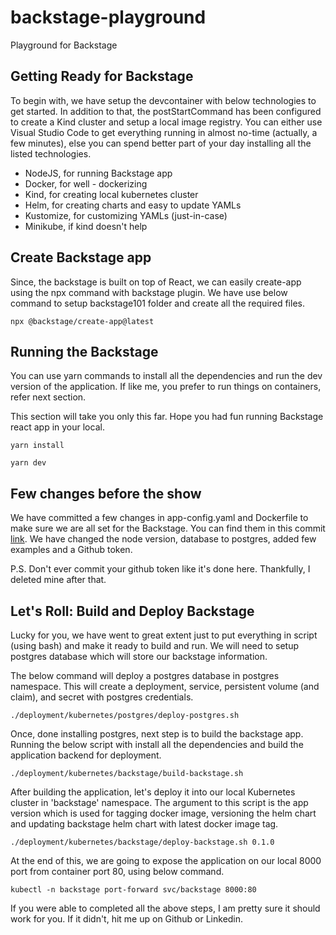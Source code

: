 # backstage-playground
Playground for Backstage

## Getting Ready for Backstage
To begin with, we have setup the devcontainer with below technologies to get started. In addition to that, the postStartCommand has been configured to create a Kind cluster and setup a local image registry. You can either use Visual Studio Code to get everything running in almost no-time (actually, a few minutes), else you can spend better part of your day installing all the listed technologies.

- NodeJS, for running Backstage app
- Docker, for well - dockerizing
- Kind, for creating local kubernetes cluster
- Helm, for creating charts and easy to update YAMLs
- Kustomize, for customizing YAMLs (just-in-case)
- Minikube, if kind doesn't help

## Create Backstage app

Since, the backstage is built on top of React, we can easily create-app using the npx command with backstage plugin. We have use below command to setup backstage101 folder and create all the required files.

```
npx @backstage/create-app@latest
```

## Running the Backstage

You can use yarn commands to install all the dependencies and run the dev version of the application. If like me, you prefer to run things on containers, refer next section.

This section will take you only this far. Hope you had fun running Backstage react app in your local. 

```
yarn install

yarn dev
```

## Few changes before the show

We have committed a few changes in app-config.yaml and Dockerfile to make sure we are all set for the Backstage. You can find them in this commit [link](https://github.com/adityasinghal26/backstage-playground/commit/43b0a20d9166ef30cef596c99c832aa6feabeb1a). We have changed the node version, database to postgres, added few examples and a Github token.

P.S. Don't ever commit your github token like it's done here. Thankfully, I deleted mine after that.

## Let's Roll: Build and Deploy Backstage

Lucky for you, we have went to great extent just to put everything in script (using bash) and make it ready to build and run. We will need to setup postgres database which will store our backstage information.

The below command will deploy a postgres database in postgres namespace. This will create a deployment, service, persistent volume (and claim), and secret with postgres credentials.

```
./deployment/kubernetes/postgres/deploy-postgres.sh
```

Once, done installing postgres, next step is to build the backstage app. Running the below script with install all the dependencies and build the application backend for deployment.

```
./deployment/kubernetes/backstage/build-backstage.sh
```

After building the application, let's deploy it into our local Kubernetes cluster in 'backstage' namespace. The argument to this script is the app version which is used for tagging docker image, versioning the helm chart and updating backstage helm chart with latest docker image tag.

```
./deployment/kubernetes/backstage/deploy-backstage.sh 0.1.0
```

At the end of this, we are going to expose the application on our local 8000 port from container port 80, using below command.

```
kubectl -n backstage port-forward svc/backstage 8000:80
```

If you were able to completed all the above steps, I am pretty sure it should work for you. If it didn't, hit me up on Github or Linkedin.